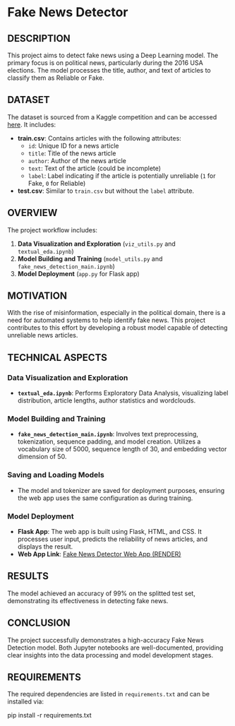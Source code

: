 # Fake News Detector

## DESCRIPTION
This project aims to detect fake news using a Deep Learning model. The primary focus is on political news, particularly during the 2016 USA elections. The model processes the title, author, and text of articles to classify them as Reliable or Fake.

## DATASET
The dataset is sourced from a Kaggle competition and can be accessed [here](https://www.kaggle.com/competitions/fake-news/data?select=train.csv). It includes:
- **train.csv**: Contains articles with the following attributes:
  - `id`: Unique ID for a news article
  - `title`: Title of the news article
  - `author`: Author of the news article
  - `text`: Text of the article (could be incomplete)
  - `label`: Label indicating if the article is potentially unreliable (`1` for Fake, `0` for Reliable)
- **test.csv**: Similar to `train.csv` but without the `label` attribute.

## OVERVIEW
The project workflow includes:
1. **Data Visualization and Exploration** (`viz_utils.py` and `textual_eda.ipynb`)
2. **Model Building and Training** (`model_utils.py` and `fake_news_detection_main.ipynb`)
3. **Model Deployment** (`app.py` for Flask app)

## MOTIVATION
With the rise of misinformation, especially in the political domain, there is a need for automated systems to help identify fake news. This project contributes to this effort by developing a robust model capable of detecting unreliable news articles.

## TECHNICAL ASPECTS
### Data Visualization and Exploration
- **`textual_eda.ipynb`**: Performs Exploratory Data Analysis, visualizing label distribution, article lengths, author statistics and wordclouds.

### Model Building and Training
- **`fake_news_detection_main.ipynb`**: Involves text preprocessing, tokenization, sequence padding, and model creation. Utilizes a vocabulary size of 5000, sequence length of 30, and embedding vector dimension of 50.

### Saving and Loading Models
- The model and tokenizer are saved for deployment purposes, ensuring the web app uses the same configuration as during training.

### Model Deployment
- **Flask App**: The web app is built using Flask, HTML, and CSS. It processes user input, predicts the reliability of news articles, and displays the result.
- **Web App Link**: [Fake News Detector Web App (RENDER)](https://fake-news-detection-ashutosh.onrender.com/)

## RESULTS
The model achieved an accuracy of 99% on the splitted test set, demonstrating its effectiveness in detecting fake news.

## CONCLUSION
The project successfully demonstrates a high-accuracy Fake News Detection model. Both Jupyter notebooks are well-documented, providing clear insights into the data processing and model development stages.

## REQUIREMENTS
The required dependencies are listed in `requirements.txt` and can be installed via:

pip install -r requirements.txt
